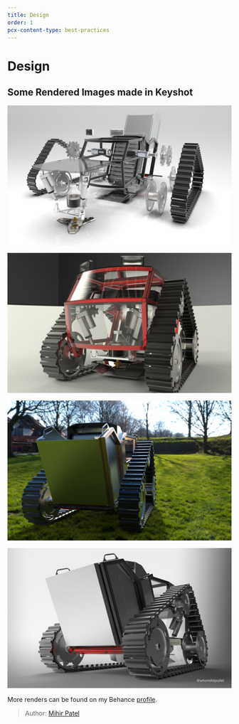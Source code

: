 ```yaml
---
title: Design
order: 1
pcx-content-type: best-practices
---
```


# Design

## Some Rendered Images made in Keyshot

![exploded](4.65.png)

![outer](3.48.jpg)

![back](3.57.png)

![iso](4.60.png)

More renders can be found on my Behance [profile](https://www.behance.net/whomihirpatel).

> Author: [Mihir Patel](https://github.com/mihyr)